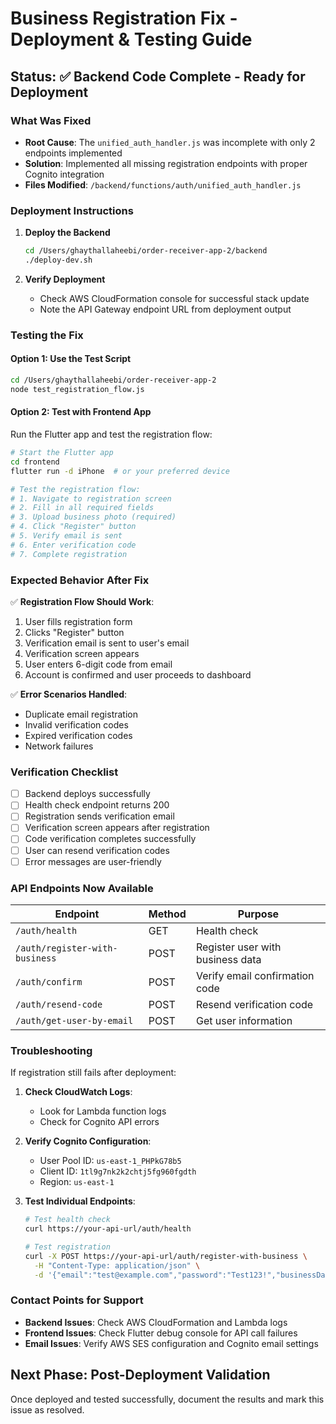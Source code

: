 # Business Registration Fix - Deployment & Testing Guide

## Status: ✅ Backend Code Complete - Ready for Deployment

### What Was Fixed
- **Root Cause**: The `unified_auth_handler.js` was incomplete with only 2 endpoints implemented
- **Solution**: Implemented all missing registration endpoints with proper Cognito integration
- **Files Modified**: `/backend/functions/auth/unified_auth_handler.js`

### Deployment Instructions

1. **Deploy the Backend**
   ```bash
   cd /Users/ghaythallaheebi/order-receiver-app-2/backend
   ./deploy-dev.sh
   ```

2. **Verify Deployment**
   - Check AWS CloudFormation console for successful stack update
   - Note the API Gateway endpoint URL from deployment output

### Testing the Fix

#### Option 1: Use the Test Script
```bash
cd /Users/ghaythallaheebi/order-receiver-app-2
node test_registration_flow.js
```

#### Option 2: Test with Frontend App
Run the Flutter app and test the registration flow:

```bash
# Start the Flutter app
cd frontend
flutter run -d iPhone  # or your preferred device

# Test the registration flow:
# 1. Navigate to registration screen
# 2. Fill in all required fields
# 3. Upload business photo (required)
# 4. Click "Register" button
# 5. Verify email is sent
# 6. Enter verification code
# 7. Complete registration
```

### Expected Behavior After Fix

✅ **Registration Flow Should Work**:
1. User fills registration form
2. Clicks "Register" button
3. Verification email is sent to user's email
4. Verification screen appears
5. User enters 6-digit code from email
6. Account is confirmed and user proceeds to dashboard

✅ **Error Scenarios Handled**:
- Duplicate email registration
- Invalid verification codes
- Expired verification codes
- Network failures

### Verification Checklist

- [ ] Backend deploys successfully
- [ ] Health check endpoint returns 200
- [ ] Registration sends verification email
- [ ] Verification screen appears after registration
- [ ] Code verification completes successfully
- [ ] User can resend verification codes
- [ ] Error messages are user-friendly

### API Endpoints Now Available

| Endpoint | Method | Purpose |
|----------|--------|---------|
| `/auth/health` | GET | Health check |
| `/auth/register-with-business` | POST | Register user with business data |
| `/auth/confirm` | POST | Verify email confirmation code |
| `/auth/resend-code` | POST | Resend verification code |
| `/auth/get-user-by-email` | POST | Get user information |

### Troubleshooting

If registration still fails after deployment:

1. **Check CloudWatch Logs**:
   - Look for Lambda function logs
   - Check for Cognito API errors

2. **Verify Cognito Configuration**:
   - User Pool ID: `us-east-1_PHPkG78b5`
   - Client ID: `1tl9g7nk2k2chtj5fg960fgdth`
   - Region: `us-east-1`

3. **Test Individual Endpoints**:
   ```bash
   # Test health check
   curl https://your-api-url/auth/health
   
   # Test registration
   curl -X POST https://your-api-url/auth/register-with-business \
     -H "Content-Type: application/json" \
     -d '{"email":"test@example.com","password":"Test123!","businessData":{...}}'
   ```

### Contact Points for Support

- **Backend Issues**: Check AWS CloudFormation and Lambda logs
- **Frontend Issues**: Check Flutter debug console for API call failures
- **Email Issues**: Verify AWS SES configuration and Cognito email settings

## Next Phase: Post-Deployment Validation

Once deployed and tested successfully, document the results and mark this issue as resolved.
